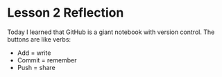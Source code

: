 # Lesson 2 Reflection
Today I learned that GitHub is a giant notebook with version control.
The buttons are like verbs:
- Add = write
- Commit = remember
- Push = share
